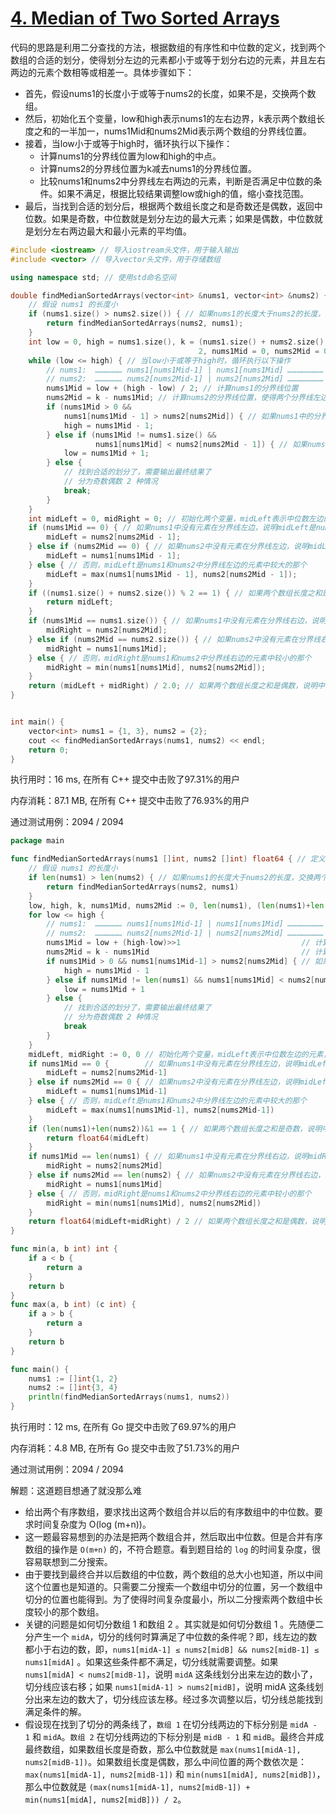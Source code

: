 # [4. Median of Two Sorted Arrays](https://leetcode.com/problems/median-of-two-sorted-arrays/)

代码的思路是利用二分查找的方法，根据数组的有序性和中位数的定义，找到两个数组的合适的划分，使得划分左边的元素都小于或等于划分右边的元素，并且左右两边的元素个数相等或相差一。具体步骤如下：

- 首先，假设nums1的长度小于或等于nums2的长度，如果不是，交换两个数组。
- 然后，初始化五个变量，low和high表示nums1的左右边界，k表示两个数组长度之和的一半加一，nums1Mid和nums2Mid表示两个数组的分界线位置。
- 接着，当low小于或等于high时，循环执行以下操作：
  - 计算nums1的分界线位置为low和high的中点。
  - 计算nums2的分界线位置为k减去nums1的分界线位置。
  - 比较nums1和nums2中分界线左右两边的元素，判断是否满足中位数的条件。如果不满足，根据比较结果调整low或high的值，缩小查找范围。
- 最后，当找到合适的划分后，根据两个数组长度之和是奇数还是偶数，返回中位数。如果是奇数，中位数就是划分左边的最大元素；如果是偶数，中位数就是划分左右两边最大和最小元素的平均值。

```c++
#include <iostream> // 导入iostream头文件，用于输入输出
#include <vector> // 导入vector头文件，用于存储数组

using namespace std; // 使用std命名空间

double findMedianSortedArrays(vector<int> &nums1, vector<int> &nums2) { // 定义一个函数，接受两个整数向量的引用作为参数，返回一个浮点数
    // 假设 nums1 的长度小
    if (nums1.size() > nums2.size()) { // 如果nums1的长度大于nums2的长度，交换两个数组，使得nums1的长度小于或等于nums2的长度
        return findMedianSortedArrays(nums2, nums1);
    }
    int low = 0, high = nums1.size(), k = (nums1.size() + nums2.size() + 1) /
                                          2, nums1Mid = 0, nums2Mid = 0; // 初始化五个变量，low和high表示nums1的左右边界，k表示两个数组长度之和的一半加一，nums1Mid和nums2Mid表示两个数组的分界线位置
    while (low <= high) { // 当low小于或等于high时，循环执行以下操作
        // nums1:  ……………… nums1[nums1Mid-1] | nums1[nums1Mid] ……………………
        // nums2:  ……………… nums2[nums2Mid-1] | nums2[nums2Mid] ……………………
        nums1Mid = low + (high - low) / 2; // 计算nums1的分界线位置
        nums2Mid = k - nums1Mid; // 计算nums2的分界线位置，使得两个分界线左边的元素个数之和等于k
        if (nums1Mid > 0 &&
            nums1[nums1Mid - 1] > nums2[nums2Mid]) { // 如果nums1中的分界线左边的元素大于nums2中的分界线右边的元素，说明nums1中的分界线划多了，要向左边移动
            high = nums1Mid - 1;
        } else if (nums1Mid != nums1.size() &&
                   nums1[nums1Mid] < nums2[nums2Mid - 1]) { // 如果nums1中的分界线右边的元素小于nums2中的分界线左边的元素，说明nums1中的分界线划少了，要向右边移动
            low = nums1Mid + 1;
        } else {
            // 找到合适的划分了，需要输出最终结果了
            // 分为奇数偶数 2 种情况
            break;
        }
    }
    int midLeft = 0, midRight = 0; // 初始化两个变量，midLeft表示中位数左边的元素，midRight表示中位数右边的元素
    if (nums1Mid == 0) { // 如果nums1中没有元素在分界线左边，说明midLeft是nums2中的分界线左边的元素
        midLeft = nums2[nums2Mid - 1];
    } else if (nums2Mid == 0) { // 如果nums2中没有元素在分界线左边，说明midLeft是nums1中的分界线左边的元素
        midLeft = nums1[nums1Mid - 1];
    } else { // 否则，midLeft是nums1和nums2中分界线左边的元素中较大的那个
        midLeft = max(nums1[nums1Mid - 1], nums2[nums2Mid - 1]);
    }
    if ((nums1.size() + nums2.size()) % 2 == 1) { // 如果两个数组长度之和是奇数，说明中位数就是midLeft
        return midLeft;
    }
    if (nums1Mid == nums1.size()) { // 如果nums1中没有元素在分界线右边，说明midRight是nums2中的分界线右边的元素
        midRight = nums2[nums2Mid];
    } else if (nums2Mid == nums2.size()) { // 如果nums2中没有元素在分界线右边，说明midRight是nums1中的分界线右边的元素
        midRight = nums1[nums1Mid];
    } else { // 否则，midRight是nums1和nums2中分界线右边的元素中较小的那个
        midRight = min(nums1[nums1Mid], nums2[nums2Mid]);
    }
    return (midLeft + midRight) / 2.0; // 如果两个数组长度之和是偶数，说明中位数是midLeft和midRight的平均值
}


int main() {
    vector<int> nums1 = {1, 3}, nums2 = {2};
    cout << findMedianSortedArrays(nums1, nums2) << endl;
    return 0;
}
```
执行用时：16 ms, 在所有 C++ 提交中击败了97.31%的用户

内存消耗：87.1 MB, 在所有 C++ 提交中击败了76.93%的用户

通过测试用例：2094 / 2094


```go
package main

func findMedianSortedArrays(nums1 []int, nums2 []int) float64 { // 定义一个函数，接受两个整数切片作为参数，返回一个浮点数
	// 假设 nums1 的长度小
	if len(nums1) > len(nums2) { // 如果nums1的长度大于nums2的长度，交换两个数组，使得nums1的长度小于或等于nums2的长度
		return findMedianSortedArrays(nums2, nums1)
	}
	low, high, k, nums1Mid, nums2Mid := 0, len(nums1), (len(nums1)+len(nums2)+1)>>1, 0, 0 // 初始化五个变量，low和high表示nums1的左右边界，k表示两个数组长度之和的一半加一，nums1Mid和nums2Mid表示两个数组的分界线位置
	for low <= high {                                                                     // 当low小于或等于high时，循环执行以下操作
		// nums1:  ……………… nums1[nums1Mid-1] | nums1[nums1Mid] ……………………
		// nums2:  ……………… nums2[nums2Mid-1] | nums2[nums2Mid] ……………………
		nums1Mid = low + (high-low)>>1                           // 计算nums1的分界线位置，使用位运算代替除法提高效率
		nums2Mid = k - nums1Mid                                  // 计算nums2的分界线位置，使得两个分界线左边的元素个数之和等于k
		if nums1Mid > 0 && nums1[nums1Mid-1] > nums2[nums2Mid] { // 如果nums1中的分界线左边的元素大于nums2中的分界线右边的元素，说明nums1中的分界线划多了，要向左边移动
			high = nums1Mid - 1
		} else if nums1Mid != len(nums1) && nums1[nums1Mid] < nums2[nums2Mid-1] { // 如果nums1中的分界线右边的元素小于nums2中的分界线左边的元素，说明nums1中的分界线划少了，要向右边移动
			low = nums1Mid + 1
		} else {
			// 找到合适的划分了，需要输出最终结果了
			// 分为奇数偶数 2 种情况
			break
		}
	}
	midLeft, midRight := 0, 0 // 初始化两个变量，midLeft表示中位数左边的元素，midRight表示中位数右边的元素
	if nums1Mid == 0 {        // 如果nums1中没有元素在分界线左边，说明midLeft是nums2中的分界线左边的元素
		midLeft = nums2[nums2Mid-1]
	} else if nums2Mid == 0 { // 如果nums2中没有元素在分界线左边，说明midLeft是nums1中的分界线左边的元素
		midLeft = nums1[nums1Mid-1]
	} else { // 否则，midLeft是nums1和nums2中分界线左边的元素中较大的那个
		midLeft = max(nums1[nums1Mid-1], nums2[nums2Mid-1])
	}
	if (len(nums1)+len(nums2))&1 == 1 { // 如果两个数组长度之和是奇数，说明中位数就是midLeft
		return float64(midLeft)
	}
	if nums1Mid == len(nums1) { // 如果nums1中没有元素在分界线右边，说明midRight是nums2中的分界线右边的元素
		midRight = nums2[nums2Mid]
	} else if nums2Mid == len(nums2) { // 如果nums2中没有元素在分界线右边，说明midRight是nums1中的分界线右边的元素
		midRight = nums1[nums1Mid]
	} else { // 否则，midRight是nums1和nums2中分界线右边的元素中较小的那个
		midRight = min(nums1[nums1Mid], nums2[nums2Mid])
	}
	return float64(midLeft+midRight) / 2 // 如果两个数组长度之和是偶数，说明中位数是midLeft和midRight的平均值
}

func min(a, b int) int {
	if a < b {
		return a
	}
	return b
}
func max(a, b int) (c int) {
	if a > b {
		return a
	}
	return b
}

func main() {
	nums1 := []int{1, 2}
	nums2 := []int{3, 4}
	println(findMedianSortedArrays(nums1, nums2))
}
```

执行用时：12 ms, 在所有 Go 提交中击败了69.97%的用户

内存消耗：4.8 MB, 在所有 Go 提交中击败了51.73%的用户

通过测试用例：2094 / 2094

解题：这道题目想通了就没那么难
- 给出两个有序数组，要求找出这两个数组合并以后的有序数组中的中位数。要求时间复杂度为 O(log (m+n))。
- 这一题最容易想到的办法是把两个数组合并，然后取出中位数。但是合并有序数组的操作是 `O(m+n)` 的，不符合题意。看到题目给的 `log` 的时间复杂度，很容易联想到二分搜索。
- 由于要找到最终合并以后数组的中位数，两个数组的总大小也知道，所以中间这个位置也是知道的。只需要二分搜索一个数组中切分的位置，另一个数组中切分的位置也能得到。为了使得时间复杂度最小，所以二分搜索两个数组中长度较小的那个数组。
- 关键的问题是如何切分数组 1 和数组 2 。其实就是如何切分数组 1 。先随便二分产生一个 `midA`，切分的线何时算满足了中位数的条件呢？即，线左边的数都小于右边的数，即，`nums1[midA-1] ≤ nums2[midB] && nums2[midB-1] ≤ nums1[midA]` 。如果这些条件都不满足，切分线就需要调整。如果 `nums1[midA] < nums2[midB-1]`，说明 `midA` 这条线划分出来左边的数小了，切分线应该右移；如果 `nums1[midA-1] > nums2[midB]`，说明 midA 这条线划分出来左边的数大了，切分线应该左移。经过多次调整以后，切分线总能找到满足条件的解。
- 假设现在找到了切分的两条线了，`数组 1` 在切分线两边的下标分别是 `midA - 1` 和 `midA`。`数组 2` 在切分线两边的下标分别是 `midB - 1` 和 `midB`。最终合并成最终数组，如果数组长度是奇数，那么中位数就是 `max(nums1[midA-1], nums2[midB-1])`。如果数组长度是偶数，那么中间位置的两个数依次是：`max(nums1[midA-1], nums2[midB-1])` 和 `min(nums1[midA], nums2[midB])`，那么中位数就是 `(max(nums1[midA-1], nums2[midB-1]) + min(nums1[midA], nums2[midB])) / 2`。


